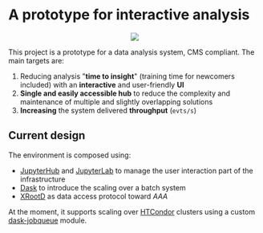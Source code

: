 # A prototype for interactive analysis

<p align="center">
    <img src="/en/latest/prototype.gif"></img>
</p>

This project is a prototype for a data analysis system, CMS compliant. The main
targets are:

1. Reducing analysis "**time to insight**" (training time for newcomers included) with an **interactive** and user-friendly **UI**
2. **Single and easily accessible hub** to reduce the complexity and maintenance of multiple and slightly overlapping solutions
3. **Increasing** the system delivered **throughput** (`evts/s`)

## Current design

The environment is composed using:

- [JupyterHub](https://jupyter.org/hub) and [JupyterLab](https://jupyter.org) to manage the user interaction part of the infrastructure
- [Dask](https://dask.org/) to introduce the scaling over a batch system
- [XRootD](https://xrootd.slac.stanford.edu/) as data access protocol toward _AAA_

At the moment, it supports scaling over [HTCondor](https://htcondor.org/) clusters using a custom
[dask-jobqueue](http://jobqueue.dask.org/en/latest/) module.
